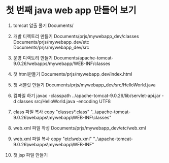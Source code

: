 # 첫 번째 java web app 만들어 보기
1. tomcat 압출 풀기
        Documents/

1. 개발 디렉토리 만들기
        Documents/prjs/mywebapp_dev/classes
        Documents/prjs/mywebapp_dev/etc
        Documents/prjs/mywebapp_dev/src

1. 운영 디렉토리 만들기
        Documents/apache-tomcat-9.0.26/webapps/mywebapp/WEB-INF/classes

1. 첫 html만들기
        Documents/prjs/mywebapp_dev/index.html

1. 첫 서블릿 만들기
        Documents/prjs/mywebapp_dev/src/HelloWorld.java

1. 컴파일 하기
        javac -classpath ../apache-tomcat-9.0.26/lib/servlet-api.jar -d classes src/HelloWorld.java -encoding UTF8

1. class 파일 복사
        copy "classes\*.class" "..\apache-tomcat-9.0.26\webapps\mywebapp\WEB-INF\classes\"

1. web.xml 파일 작성
        Documents/prjs/mywebapp_dev/etc/web.xml

1. web.xml 파일 복사
        copy "etc\web.xml" "..\apache-tomcat-9.0.26\webapps\mywebapp\WEB-INF\"


1. 첫 jsp 파일 만들기
